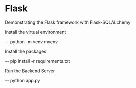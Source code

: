 # Flask

Demonstrating the Flask framework with Flask-SQLALchemy

Install the virtual environment

-- python -m venv myenv

Install the packages

-- pip install -r requirements.txt

Run the Backend Server

-- python app.py
